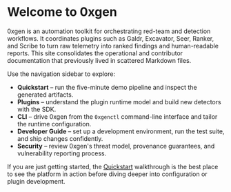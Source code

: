 # Welcome to 0xgen

0xgen is an automation toolkit for orchestrating red-team and detection workflows. It
coordinates plugins such as Galdr, Excavator, Seer, Ranker, and Scribe to turn raw
telemetry into ranked findings and human-readable reports. This site consolidates the
operational and contributor documentation that previously lived in scattered Markdown
files.

Use the navigation sidebar to explore:

- **Quickstart** – run the five-minute demo pipeline and inspect the generated
  artifacts.
- **Plugins** – understand the plugin runtime model and build new detectors with the
  SDK.
- **CLI** – drive 0xgen from the `0xgenctl` command-line interface and tailor the
  runtime configuration.
- **Developer Guide** – set up a development environment, run the test suite, and ship
  changes confidently.
- **Security** – review 0xgen's threat model, provenance guarantees, and vulnerability
  reporting process.

If you are just getting started, the [Quickstart](quickstart.md#getting-started) walkthrough is the best
place to see the platform in action before diving deeper into configuration or plugin
development.

